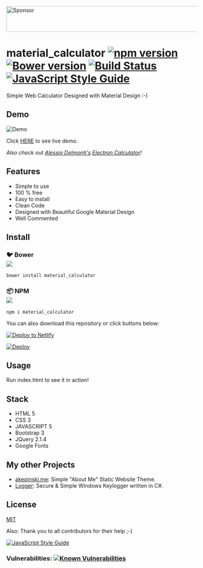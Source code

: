 <a target='_blank' rel='nofollow' href='https://app.codesponsor.io/link/HJN4mbVLpyMdTA1vPHHsRKTN/xxczaki/calculator.js'>
  <img alt='Sponsor' width='888' height='68' src='https://app.codesponsor.io/embed/HJN4mbVLpyMdTA1vPHHsRKTN/xxczaki/calculator.js.svg' />
</a>

# material_calculator [![npm version](https://badge.fury.io/js/material_calculator.svg)](https://www.npmjs.com/package/material_calculator) [![Bower version](https://badge.fury.io/bo/material_calculator.svg)](https://badge.fury.io/bo/material_calculator) [![Build Status](https://travis-ci.org/xxczaki/calculator.js.svg?branch=master)](https://travis-ci.org/xxczaki/calculator.js) [![JavaScript Style Guide](https://img.shields.io/badge/code_style-standard-brightgreen.svg)](https://standardjs.com)

Simple Web Calculator Designed with Material Design :-)

## Demo

![Demo](https://raw.githubusercontent.com/xxczaki/calculator.js/master/demo-view.png)

Click [HERE](https://material-calculator.netlify.com/) to see live demo.

*Also check out [Alessio Delmonti's](https://github.com/Alexintosh) [Electron Calculator](https://github.com/Alexintosh/Electron-Calculator)!*

## Features

- Simple to use
- 100 % free
- Easy to install
- Clean Code
- Designed with Beautiful Google Material Design
- Well Commented

## Install

### :bird: Bower<br>![](https://badge.fury.io/bo/material_calculator.svg)

```
bower install material_calculator
```

### :package: NPM<br>![](https://badge.fury.io/js/material_calculator.svg)

```
npm i material_calculator
```
You can also download this repository or click buttons below:

[![Deploy to Netlify](https://www.netlify.com/img/deploy/button.svg)](https://app.netlify.com/start/deploy?repository=https://github.com/xxczaki/calculator.js)

[![Deploy](https://www.herokucdn.com/deploy/button.svg)](https://heroku.com/deploy)

## Usage

Run index.html to see it in action!

## Stack

* HTML 5
* CSS 3
* JAVASCRIPT 5
* Bootstrap 3
* JQuery 2.1.4
* Google Fonts

## My other Projects

- [akepinski.me](https://github.com/xxczaki/akepinski.me): Simple "About Me" Static Website Theme.
- [Logger](https://github.com/xxczaki/logger): Secure & Simple Windows Keylogger written in C#.

## License

[MIT](https://opensource.org/licenses/MIT)

Also: Thank you to all contributors for their help ;-) 

[![JavaScript Style Guide](https://cdn.rawgit.com/standard/standard/master/badge.svg)](https://github.com/standard/standard)

### Vulnerabilities: [![Known Vulnerabilities](https://snyk.io/test/github/xxczaki/calculator.js/badge.svg)](https://snyk.io/test/github/xxczaki/calculator.js)
